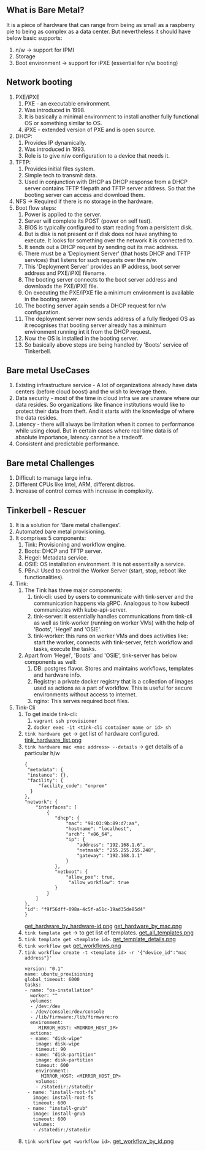 ## What is Bare Metal?
It is a piece of hardware that can range from being as small as a raspberry pie to being as complex as a data center.
But nevertheless it should have below basic supports:
1. n/w -> support for IPMI
2. Storage
3. Boot environment -> support for iPXE (essential for n/w booting)

## Network booting
1. PXE/iPXE
   1. PXE - an executable environment.
   2. Was introduced in 1998.
   3. It is basically a minimal environment to install another fully functional OS or something similar to OS.
   4. iPXE - extended version of PXE and is open source.
2. DHCP:
   1. Provides IP dynamically.
   2. Was introduced in 1993.
   3. Role is to give n/w configuration to a device that needs it.
3. TFTP:
   1. Provides initial files system.
   2. Simple tech to transmit data. 
   3. Used in conjunction with DHCP as DHCP response from a DHCP server contains TFTP filepath and TFTP server address. So that the booting server can access and download them.
4. NFS -> Required if there is no storage in the hardware.
5. Boot flow steps:
   1. Power is applied to the server.
   2. Server will complete its POST (power on self test).
   3. BIOS is typically configured to start reading from a persistent disk.
   4. But is disk is not present or if disk does not have anything to execute. It looks for something over the network it is connected to.
   5. It sends out a DHCP request by sending out its mac address.
   6. There must be a 'Deployment Server' (that hosts DHCP and TFTP services) that listens for such requests over the n/w.
   7. This 'Deployment Server' provides an IP address, boot server address and PXE/iPXE filename.
   8. The booting server connects to the boot server address and downloads the PXE/iPXE file.
   9. On executing the PXE/iPXE file a minimum environment is available in the booting server.
   10. The booting server again sends a DHCP request for n/w configuration.
   11. The deployment server now sends address of a fully fledged OS as it recognises that booting server already has a minimum environment running int it from the DHCP request.
   12. Now the OS is installed in the booting server.
   13. So basically above steps are being handled by 'Boots' service of Tinkerbell.

## Bare metal UseCases
1. Existing infrastructure service - A lot of organizations already have data centers (before cloud boost) and the wish to leverage them.
2. Data security - most of the time in cloud infra we are unaware where our data resides. So organizations like finance institutions would like to protect their data from theft. And it starts with the knowledge of where the data resides.
3. Latency - there will always be limitation when it comes to performance while using cloud. But in certain cases where real time data is of absolute importance, latency cannot be a tradeoff.
4. Consistent and predictable performance.

## Bare metal Challenges
1. Difficult to manage large infra.
2. Different CPUs like Intel, ARM, different distros.
3. Increase of control comes with increase in complexity.

## Tinkerbell - Rescuer
1. It is a solution for 'Bare metal challenges'.
2. Automated bare metal provisioning.
3. It comprises 5 components:
   1. Tink: Provisioning and workflow engine.
   2. Boots: DHCP and TFTP server.
   3. Hegel: Metadata service.
   4. OSIE: OS installation environment. It is not essentially a service.
   5. PBnJ: Used to control the Worker Server (start, stop, reboot like functionalities).
4. Tink:
   1. The Tink has three major components:
      1. tink-cli: used by users to communicate with tink-server and the communication happens via gRPC. Analogous to how kubectl communicates with kube-api-server.
      2. tink-server: it essentially handles communications from tink-cli as well as tink-worker (running on worker VMs) with the help of 'Boots', 'Hegel' and 'OSIE'.
      3. tink-worker: this runs on worker VMs and does activities like: start the worker, connects with tink-server, fetch workflow and tasks, execute the tasks.
   2. Apart from 'Hegel', 'Boots' and 'OSIE', tink-server has below components as well:
      1. DB: postgres flavor. Stores and maintains workflows, templates and hardware info.
      2. Registry: a private docker registry that is a collection of images used as actions as a part of workflow. This is useful for secure environments without access to internet.
      3. nginx: This serves required boot files.
5. Tink-Cli
   1. To get inside tink-cli:
      1. `vagrant ssh provisioner`
      2. `docker exec -it <tink-cli container name or id> sh`
   2. `tink hardware get` -> get list of hardware configured. [tink_hardware_list.png](https://github.com/hitesh-infracloud/awesome-code/tree/master/tinkerbell/dist/tink_hardware_list.png)
   3. `tink hardware mac <mac address> --details` -> get details of a particular h/w
      ```
      {
       "metadata": {
       "instance": {},
       "facility": {
           "facility_code": "onprem"
        }
      },
      "network": {
          "interfaces": [
              {
                 "dhcp": {
                     "mac": "98:03:9b:89:d7:aa",
                     "hostname": "localhost",
                     "arch": "x86_64",
                     "ip": {
                         "address": "192.168.1.6",
                         "netmask": "255.255.255.248",
                         "gateway": "192.168.1.1"
                     }
                 },
                 "netboot": {
                     "allow_pxe": true,
                      "allow_workflow": true
                 }
              }
          ]
      },
      "id": "f9f56dff-098a-4c5f-a51c-19ad35de85d4"
      }
      ```
      [get_hardware_by_hardware-id.png](https://github.com/hitesh-infracloud/awesome-code/tree/master/tinkerbell/dist/get_hardware_by_hardware-id.png)
      [get_hardware_by_mac.png](https://github.com/hitesh-infracloud/awesome-code/tree/master/tinkerbell/dist/get_hardware_by_mac.png)
   4. `tink template get` -> to get list of templates. [get_all_templates.png](https://github.com/hitesh-infracloud/awesome-code/tree/master/tinkerbell/dist/get_all_templates.png)
   5. `tink template get <template id>`. [get_template_details.png](https://github.com/hitesh-infracloud/awesome-code/tree/master/tinkerbell/dist/get_template_details.png)
   6. `tink workflow get` [get_workflows.png](https://github.com/hitesh-infracloud/awesome-code/tree/master/tinkerbell/dist/get_workflows.png)
   7. `tink workflow create -t <template id> -r '{"device_id":"mac address"}'`
      ```
      version: "0.1"
      name: ubuntu_provisioning
      global_timeout: 6000
      tasks:
      - name: "os-installation"
        worker: ""
        volumes:
        - /dev:/dev
        - /dev/console:/dev/console
        - /lib/firmware:/lib/firmware:ro
        environment:
           MIRROR_HOST: <MIRROR_HOST_IP>
        actions:
        - name: "disk-wipe"
          image: disk-wipe
          timeout: 90
        - name: "disk-partition"
          image: disk-partition
          timeout: 600
          environment:
            MIRROR_HOST: <MIRROR_HOST_IP>
          volumes:
          - /statedir:/statedir
       - name: "install-root-fs"
         image: install-root-fs
         timeout: 600
       - name: "install-grub"
         image: install-grub
         timeout: 600
         volumes:
         - /statedir:/statedir
      ```
   8. `tink workflow gwt <workflow id>`. [get_workflow_by_id.png](https://github.com/hitesh-infracloud/awesome-code/tree/master/tinkerbell/dist/get_workflow_by_id.png)